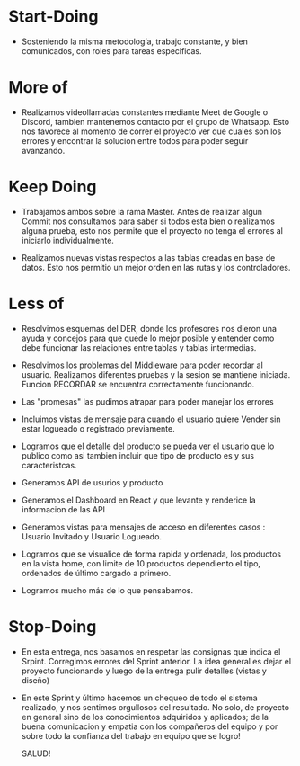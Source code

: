 # Start-Doing

-   Sosteniendo la misma metodología, trabajo constante, y bien comunicados, con roles para tareas especificas.

# More of

-   Realizamos videollamadas constantes mediante Meet de Google o Discord, tambien mantenemos contacto por el grupo de Whatsapp. Esto nos favorece al momento de correr el proyecto ver que cuales son los errores y encontrar la solucion entre todos para poder seguir avanzando.

# Keep Doing

-   Trabajamos ambos sobre la rama Master. Antes de realizar algun Commit nos consultamos para saber si todos esta bien o realizamos alguna prueba, esto nos permite que el proyecto no tenga el errores al iniciarlo individualmente.

-   Realizamos nuevas vistas respectos a las tablas creadas en base de datos. Esto nos permitio un mejor orden en las rutas y los controladores.

# Less of

-   Resolvimos esquemas del DER, donde los profesores nos dieron una ayuda y concejos para que quede lo mejor posible y entender como debe funcionar las relaciones entre tablas y tablas intermedias.

-   Resolvimos los problemas del Middleware para poder recordar al usuario. Realizamos diferentes pruebas y la sesion se mantiene iniciada. Funcion RECORDAR se encuentra correctamente funcionando.

-   Las "promesas" las pudimos atrapar para poder manejar los errores

-   Incluimos vistas de mensaje para cuando el usuario quiere Vender sin estar logueado o registrado previamente.

-   Logramos que el detalle del producto se pueda ver el usuario que lo publico como asi tambien incluir que tipo de producto es y sus caracteristcas.

-   Generamos API de usurios y producto
-   Generamos el Dashboard en React y que levante y renderice la informacion de las API
-   Generamos vistas para mensajes de acceso en diferentes casos : Usuario Invitado y Usuario Logueado.
-   Logramos que se visualice de forma rapida y ordenada, los productos en la vista home, con limite de 10 productos dependiento el tipo, ordenados de último cargado a primero.
-   Logramos mucho más de lo que pensabamos.

# Stop-Doing

-   En esta entrega, nos basamos en respetar las consignas que indica el Srpint.
    Corregimos errores del Sprint anterior. La idea general es dejar el proyecto funcionando y luego de la entrega pulir detalles (vistas y diseño)

-   En este Sprint y último hacemos un chequeo de todo el sistema realizado, y nos sentimos orgullosos del resultado. No solo,
    de proyecto en general sino de los conocimientos adquiridos y aplicados; de la buena comunicacion y empatia con los compañeros del equipo y por sobre todo la confianza del trabajo en equipo que se logro!


    SALUD!
